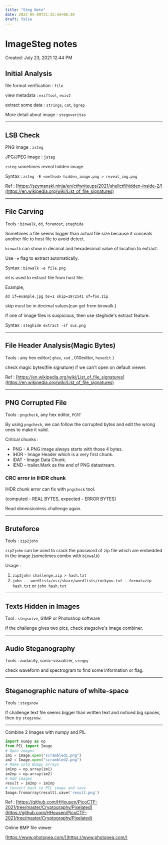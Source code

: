 ```yaml
---
title: "Steg Note"
date: 2022-05-09T21:33:44+06:30
draft: false
---
```


# ImageSteg notes

Created: July 23, 2021 12:44 PM

## Initial Analysis

file format verification : `file`

view metadata : `exiftool`, `exiv2`

extract some data : `strings`, `cat`, `bgrep`

More detail about image : `stegoveritas` 

---

## LSB Check

 PNG image : `zsteg`

JPG/JPEG image : `jsteg` 

`zsteg` sometimes reveal hidden image.

Syntax : `zsteg -E <method> hidden_image.png > reveal_img.png`

Ref : [https://szymanski.ninja/en/ctfwriteups/2021/shellctf/hidden-inside-2/](https://en.wikipedia.org/wiki/List_of_file_signatures)

---

## File Carving

Tools : `binwalk`, `dd`, `foremost`, `steghide`

Sometimes a file seems bigger than actual file size because it conceals another file to host file to avoid detect.

`binwalk` can show in decimal and hexadecimal value of location to extract.

Use `-e` flag to extract automatically.

Syntax : `binwalk -e file.png`

`dd` is used to extract file from host file.

Example,

`dd if=example.jpg bs=1 skip=1972141 of=foo.zip`

skip must be in decimal values(can get from binwalk.) 

If one of image files is suspicious, then use steghide's extract feature.

Syntax : `steghide extract -sf sus.png`

---

## File Header Analysis(Magic Bytes)

Tools : any hex editor( `ghex`, `xxd` , 010editor, `hexedit` )

check magic bytes(file signature) if we can't open on default viewer.

Ref : [https://en.wikipedia.org/wiki/List_of_file_signatures](https://en.wikipedia.org/wiki/List_of_file_signatures)

---

## PNG Corrupted File

Tools : `pngcheck`, any hex editor, `PCRT`

By using `pngcheck`, we can follow the corrupted bytes and edit the wrong ones to make it valid.

 

Critical chunks :

- PNG - A PNG image always starts with those 4 bytes.
- IHDR - Image Header which is a very first chunk.
- IDAT - Image Data Chunk.
- IEND - trailer.Mark as the end of PNG datastream.

### CRC error in IHDR chunk

IHDR chunk error can fix with `pngcheck` tool. 

(computed - REAL BYTES, expected - ERROR BYTES) 

Read dimensionless challenge again. 

---

## Bruteforce

Tools : `zip2john`

`zip2john` can be used to crack the password of zip file which are embedded in the image.(sometimes combo with `binwalk`)

Usage : 

1. `zip2john challenge.zip > hash.txt`
2. `john -- wordlist=/usr/share/wordlists/rockyou.txt --format=zip hash.txt` or `john hash.txt`

---

## Texts Hidden in Images

Tool : `stegsolve`, GIMP or Photoshop software

if the challenge gives two pics, check stegsolve's image combiner.

---

## Audio Steganography

Tools : audacity, sonic-visualizer, `stegpy` 

check waveform and spectrogram to find some information or flag.

---

## Steganographic nature of white-space

Tools : `stegsnow` 

If challenge text file seems bigger than written text and noticed big spaces, then try `stegsnow`.

---

Combine 2 Images with numpy and PIL

```python
import numpy as np
from PIL import Image
# Open images
im1 = Image.open("scrambled1.png")
im2 = Image.open("scrambled2.png")
# Make into Numpy arrays
im1np = np.array(im1)
im2np = np.array(im2)
# Add images
result = im2np + im1np
# Convert back to PIL image and save
Image.fromarray(result).save('result.png')
```

Ref : [https://github.com/HHousen/PicoCTF-2021/tree/master/Cryptography/Pixelated](https://github.com/HHousen/PicoCTF-2021/tree/master/Cryptography/Pixelated)

Online BMP file viewer

[https://www.photopea.com/](https://www.photopea.com/)
